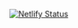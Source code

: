[![Netlify Status](https://api.netlify.com/api/v1/badges/c9459b98-324a-461d-83a7-ca114f042f2d/deploy-status)](https://app.netlify.com/sites/zippyuitest/deploys)

